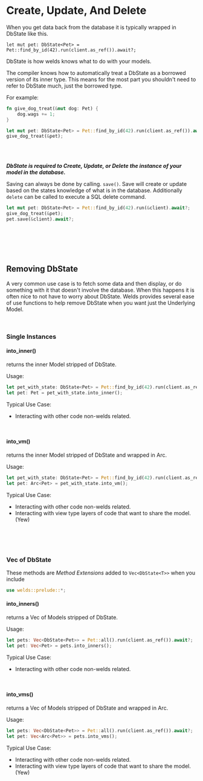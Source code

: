 # Create, Update, And Delete

When you get data back from the database it is typically wrapped in DbState like this.

```
let mut pet: DbState<Pet> = Pet::find_by_id(42).run(client.as_ref()).await?;
```

DbState is how welds knows what to do with your models.

The compiler knows how to automatically treat a DbState as a borrowed version of its inner type. 
This means for the most part you shouldn't need to refer to DbState much, just the borrowed type.

For example:

```rust
fn give_dog_treat(&mut dog: Pet) {
    dog.wags += 1;
}
```

```rust
let mut pet: DbState<Pet> = Pet::find_by_id(42).run(client.as_ref()).await?;
give_dog_treat(&pet);
```

<br/>
<br/>

***DbState is required to Create, Update, or Delete the instance of your model in the database.***

Saving can always be done by calling. `save()`.
Save will create or update based on the states knowledge of what is in the database.
Additionally `delete` can be called to execute a SQL delete command.

```rust
let mut pet: DbState<Pet> = Pet::find_by_id(42).run(&client).await?;
give_dog_treat(&pet);
pet.save(&client).await?;
```

<br/>
<br/>
<br/>
<br/>

## Removing DbState

A very common use case is to fetch some data and then display, or do something with it that doesn't involve the database. 
When this happens it is often nice to not have to worry about DbState. 
Welds provides several ease of use functions to help remove DbState when you want just the Underlying Model.

<br/>

### Single Instances

#### into_inner()
returns the inner Model stripped of DbState.

Usage:
```rust
let pet_with_state: DbState<Pet> = Pet::find_by_id(42).run(client.as_ref()).await?;
let pet: Pet = pet_with_state.into_inner();
```
Typical Use Case:
- Interacting with other code non-welds related.


<br/>

#### into_vm()
returns the inner Model stripped of DbState and wrapped in Arc.

Usage:
```rust
let pet_with_state: DbState<Pet> = Pet::find_by_id(42).run(client.as_ref()).await?;
let pet: Arc<Pet> = pet_with_state.into_vm();
```
Typical Use Case:
- Interacting with other code non-welds related.
- Interacting with view type layers of code that want to share the model. (Yew)

<br/>
<br/>
<br/>

### Vec of DbState
These methods are *Method Extensions* added to `Vec<DbState<T>>`
when you include 
```rust
use welds::prelude::*;
```

#### into_inners()
returns a Vec of Models stripped of DbState.

Usage:
```rust
let pets: Vec<DbState<Pet>> = Pet::all().run(client.as_ref()).await?;
let pet: Vec<Pet> = pets.into_inners();
```
Typical Use Case:
- Interacting with other code non-welds related.

<br/>

#### into_vms()
returns a Vec of Models stripped of DbState and wrapped in Arc.

Usage:
```rust
let pets: Vec<DbState<Pet>> = Pet::all().run(client.as_ref()).await?;
let pet: Vec<Arc<Pet>> = pets.into_vms();
```
Typical Use Case:
- Interacting with other code non-welds related.
- Interacting with view type layers of code that want to share the model. (Yew)
